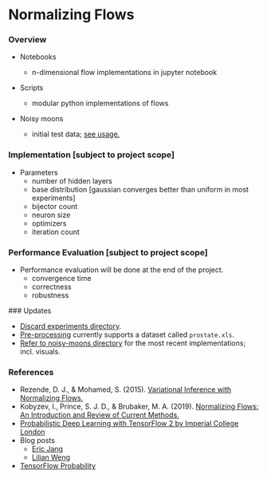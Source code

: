 # Normalizing Flows

### Overview

* Notebooks 
  * n-dimensional flow implementations in jupyter notebook

* Scripts
  * modular python implementations of flows

* Noisy moons
  * initial test data; [see usage.](https://scikit-learn.org/stable/modules/generated/sklearn.datasets.make_moons.html)

### Implementation [subject to project scope]

* Parameters 
  * number of hidden layers
  * base distribution [gaussian converges better than uniform in most experiments]
  * bijector count
  * neuron size
  * optimizers 
  * iteration count
  
### Performance Evaluation [subject to project scope]
* Performance evaluation will be done at the end of the project.
  * convergence time
  * correctness
  * robustness

### Updates 
* [Discard experiments directory](https://github.com/kaanguney/normalizing_flows/tree/main/notebooks/experiments).
* [Pre-processing](https://github.com/kaanguney/normalizing_flows/tree/main/scripts/preprocessing) currently supports a dataset called `prostate.xls`. 
* [Refer to noisy-moons directory](https://github.com/kaanguney/normalizing_flows/tree/main/noisy-moons) for the most recent implementations; incl. visuals.

### References
* Rezende, D. J., & Mohamed, S. (2015). [Variational Inference with Normalizing Flows.](https://arxiv.org/abs/1505.05770v6)
* Kobyzev, I., Prince, S. J. D., & Brubaker, M. A. (2019). [Normalizing Flows: An Introduction and Review of Current Methods.](https://arxiv.org/abs/1908.09257v4)
* [Probabilistic Deep Learning with TensorFlow 2 by Imperial College London](https://www.coursera.org/learn/probabilistic-deep-learning-with-tensorflow2)
* Blog posts
  * [Eric Jang](https://github.com/ericjang/normalizing-flows-tutorial)
  * [Lilian Weng](https://lilianweng.github.io/lil-log/2018/10/13/flow-based-deep-generative-models.html)
* [TensorFlow Probability](https://www.tensorflow.org/probability)
